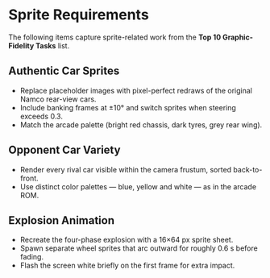 # Sprite Requirements

The following items capture sprite-related work from the **Top 10 Graphic-Fidelity Tasks** list.

## Authentic Car Sprites
- Replace placeholder images with pixel-perfect redraws of the original Namco rear-view cars.
- Include banking frames at ±10° and switch sprites when steering exceeds 0.3.
- Match the arcade palette (bright red chassis, dark tyres, grey rear wing).

## Opponent Car Variety
- Render every rival car visible within the camera frustum, sorted back-to-front.
- Use distinct color palettes — blue, yellow and white — as in the arcade ROM.

## Explosion Animation
- Recreate the four-phase explosion with a 16×64 px sprite sheet.
- Spawn separate wheel sprites that arc outward for roughly 0.6 s before fading.
- Flash the screen white briefly on the first frame for extra impact.
